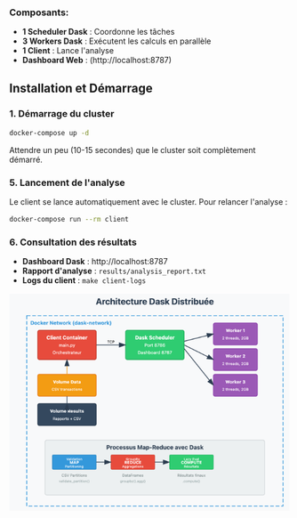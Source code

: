### Composants:
- **1 Scheduler Dask** : Coordonne les tâches
- **3 Workers Dask** : Exécutent les calculs en parallèle
- **1 Client** : Lance l'analyse
- **Dashboard Web** : (http://localhost:8787)

## Installation et Démarrage

### 1. Démarrage du cluster

```bash
docker-compose up -d
```

Attendre un peu (10-15 secondes) que le cluster soit complètement démarré.

### 5. Lancement de l'analyse

Le client se lance automatiquement avec le cluster. Pour relancer l'analyse :

```bash
docker-compose run --rm client
```

### 6. Consultation des résultats

- **Dashboard Dask** : http://localhost:8787
- **Rapport d'analyse** : `results/analysis_report.txt`
- **Logs du client** : `make client-logs`


![img.png](img.png)